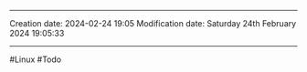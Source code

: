 

----
Creation date: 2024-02-24 19:05
Modification date: Saturday 24th February 2024 19:05:33

----

#Linux 
#Todo 

